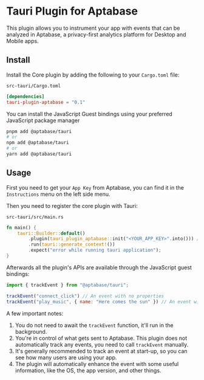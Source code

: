 # Tauri Plugin for Aptabase

This plugin allows you to instrument your app with events that can be analyzed in Aptabase, a privacy-first analytics platform for Desktop and Mobile apps.

## Install

Install the Core plugin by adding the following to your `Cargo.toml` file:

`src-tauri/Cargo.toml`

```toml
[dependencies]
tauri-plugin-aptabase = "0.1"
```

You can install the JavaScript Guest bindings using your preferred JavaScript package manager

```bash
pnpm add @aptabase/tauri
# or
npm add @aptabase/tauri
# or
yarn add @aptabase/tauri
```

## Usage

First you need to get your `App Key` from Aptabase, you can find it in the `Instructions` menu on the left side menu.

Then you need to register the core plugin with Tauri:

`src-tauri/src/main.rs`

```rust
fn main() {
    tauri::Builder::default()
        .plugin(tauri_plugin_aptabase::init("<YOUR_APP_KEY>".into())) // 👈 this is where you enter your App Key
        .run(tauri::generate_context!())
        .expect("error while running tauri application");
}
```

Afterwards all the plugin's APIs are available through the JavaScript guest bindings:

```js
import { trackEvent } from "@aptabase/tauri";

trackEvent("connect_click") // An event with no properties
trackEvent("play_music", { name: "Here comes the sun" }) // An event with a custom property
```

A few important notes:

1. You do not need to await the `trackEvent` function, it'll run in the background.
2. You're in control of what gets sent to Aptabase. This plugin does not automatically track any events, you need to call `trackEvent` manually.
3. It's generally recommended to track an event at start-up, so you can see how many users are using your app.
4. The plugin will automatically enhance the event with some useful information, like the OS, the app version, and other things.
